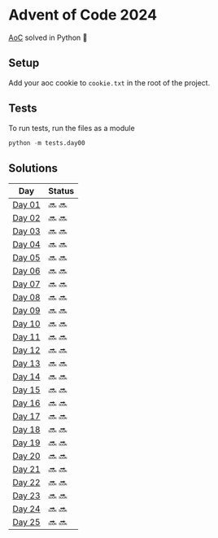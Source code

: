 # Advent of Code 2024
[AoC](https://adventofcode.com/2024) solved in Python :snake:

## Setup
Add your aoc cookie to `cookie.txt` in the root of the project.  

## Tests
To run tests, run the files as a module  
```py
python -m tests.day00 
```

## Solutions
| Day | Status |
| --- | ------ |
| [Day 01](https://github.com/Accieo/aoc-2024/blob/master/main/day01.py) | :soon: :soon: |
| [Day 02](https://github.com/Accieo/aoc-2024/blob/master/main/day02.py) | :soon: :soon: |
| [Day 03](https://github.com/Accieo/aoc-2024/blob/master/main/day03.py) | :soon: :soon: |
| [Day 04](https://github.com/Accieo/aoc-2024/blob/master/main/day04.py) | :soon: :soon: |
| [Day 05](https://github.com/Accieo/aoc-2024/blob/master/main/day05.py) | :soon: :soon: |
| [Day 06](https://github.com/Accieo/aoc-2024/blob/master/main/day06.py) | :soon: :soon: |
| [Day 07](https://github.com/Accieo/aoc-2024/blob/master/main/day07.py) | :soon: :soon: |
| [Day 08](https://github.com/Accieo/aoc-2024/blob/master/main/day08.py) | :soon: :soon: |
| [Day 09](https://github.com/Accieo/aoc-2024/blob/master/main/day09.py) | :soon: :soon: |
| [Day 10](https://github.com/Accieo/aoc-2024/blob/master/main/day10.py) | :soon: :soon: |
| [Day 11](https://github.com/Accieo/aoc-2024/blob/master/main/day11.py) | :soon: :soon: |
| [Day 12](https://github.com/Accieo/aoc-2024/blob/master/main/day12.py) | :soon: :soon: |
| [Day 13](https://github.com/Accieo/aoc-2024/blob/master/main/day13.py) | :soon: :soon: |
| [Day 14](https://github.com/Accieo/aoc-2024/blob/master/main/day14.py) | :soon: :soon: |
| [Day 15](https://github.com/Accieo/aoc-2024/blob/master/main/day15.py) | :soon: :soon: |
| [Day 16](https://github.com/Accieo/aoc-2024/blob/master/main/day16.py) | :soon: :soon: |
| [Day 17](https://github.com/Accieo/aoc-2024/blob/master/main/day17.py) | :soon: :soon: |
| [Day 18](https://github.com/Accieo/aoc-2024/blob/master/main/day18.py) | :soon: :soon: |
| [Day 19](https://github.com/Accieo/aoc-2024/blob/master/main/day19.py) | :soon: :soon: |
| [Day 20](https://github.com/Accieo/aoc-2024/blob/master/main/day20.py) | :soon: :soon: |
| [Day 21](https://github.com/Accieo/aoc-2024/blob/master/main/day21.py) | :soon: :soon: |
| [Day 22](https://github.com/Accieo/aoc-2024/blob/master/main/day22.py) | :soon: :soon: |
| [Day 23](https://github.com/Accieo/aoc-2024/blob/master/main/day23.py) | :soon: :soon: |
| [Day 24](https://github.com/Accieo/aoc-2024/blob/master/main/day24.py) | :soon: :soon: |
| [Day 25](https://github.com/Accieo/aoc-2024/blob/master/main/day25.py) | :soon: :soon: |
